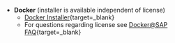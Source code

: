 - **Docker** (installer is available independent of license)
    - [Docker Installer](https://docs.docker.com/engine/install/){target=_blank}
    - For questions regarding license see [Docker@SAP FAQ](https://sap.sharepoint.com/sites/125351/SitePages/Docker.aspx){target=_blank}